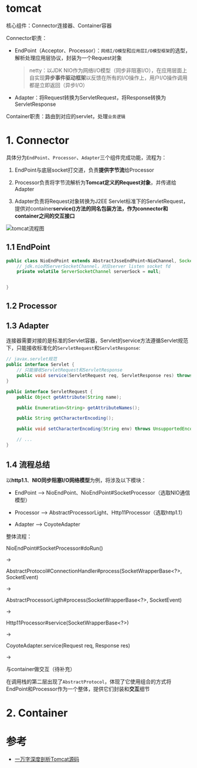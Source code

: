 # tomcat

核心组件：Connector连接器、Container容器

Connector职责：

- EndPoint（Acceptor、Processor）：`网络I/O模型`和`应用层I/O模型框架`的选型，解析处理应用层协议，封装为一个Request对象

    > netty：以JDK NIO作为网络I/O模型（同步非阻塞I/O），在应用层面上自实现**异步事件驱动框架**以反馈在所有的I/O操作上，用户I/O操作调用都是立即返回（异步I/O）

- Adapter：将Request转换为ServletRequest，将Response转换为ServletResponse

Container职责：路由到对应的servlet，处理`业务逻辑`

# **1. Connector**

具体分为`EndPoint`、`Processor`、`Adapter`三个组件完成功能，流程为：

1. EndPoint与底层socket打交道，负责**提供字节流**给Processor



2. Processor负责将字节流解析为**Tomcat定义的Request对象**，并传递给Adapter

3. Adapter负责将Request对象转换为J2EE Servlet标准下的ServletRequest，提供对container**service()**方法的同名包装方法，作为connector和container之间的**交互接口**

![tomcat流程图](https://asea-cch.life/upload/2021/11/tomcat%E6%B5%81%E7%A8%8B%E5%9B%BE-09a80a9394b243f6900706ac7265c583.png)

## **1.1 EndPoint**

```java
public class NioEndPoint extends AbstractJsseEndPoint<NioChannel, SocketChannel> {
    // jdk.nio的ServerSocketChannel，对应server listen socket fd
    private volatile ServerSocketChannel serverSock = null;


}
```

## **1.2 Processor**

## **1.3 Adapter**

连接器需要对接的是标准的Servlet容器，Servlet的service方法遵循Servlet规范下，只能接收标准化的`ServletRequest`和`ServletResponse`:

```java
// javax.servlet规范
public interface Servlet {
    // 只能接收ServletRequest和ServletResponse
    public void service(ServletRequest req, ServletResponse res) throws ServletException, IOException;
}

public interface ServletRequest {
    public Object getAttribute(String name);

    public Enumeration<String> getAttributeNames();

    public String getCharacterEncoding();

    public void setCharacterEncoding(String env) throws UnsupportedEncodingException;

    // ...
}
```

## **1.4 流程总结**

以**http1.1**、**NIO同步阻塞I/O网络模型**为例，将涉及以下模块：

- EndPoint --> NioEndPoint、NioEndPoint#SocketProcessor（选取NIO通信模型）

- Processor --> AbstractProcessorLight、Http11Processor（选取http1.1）

- Adapter --> CoyoteAdapter

整体流程：

NioEndPoint#SocketProcessor#doRun()

->

AbstractProtocol#ConnectionHandler#process(SocketWrapperBase<?>, SocketEvent)

->

AbstractProcessorLigth#process(SocketWrapperBase<?>, SocketEvent)

->

Http11Processor#service(SocketWrapperBase<?>)

-> 

CoyoteAdapter.service(Request req, Response res) 

->

与container做交互（待补充）

在调用栈的第二层出现了`AbstractProtocol`，体现了它使用组合的方式将EndPoint和Processor作为一个整体，提供它们封装和**交互**细节

# **2. Container**



# 参考
- [一万字深度剖析Tomcat源码](https://www.jianshu.com/p/7c9401b85704?utm_campaign=haruki&utm_content=note&utm_medium=seo_notes&utm_source=recommendation)